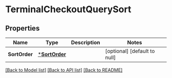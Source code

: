 # TerminalCheckoutQuerySort

## Properties

 Name          | Type                           | Description | Notes                        
---------------|--------------------------------|-------------|------------------------------
 **SortOrder** | [***SortOrder**](SortOrder.md) |             | [optional] [default to null] 

[[Back to Model list]](../README.md#documentation-for-models) [[Back to API list]](../README.md#documentation-for-api-endpoints) [[Back to README]](../README.md)

